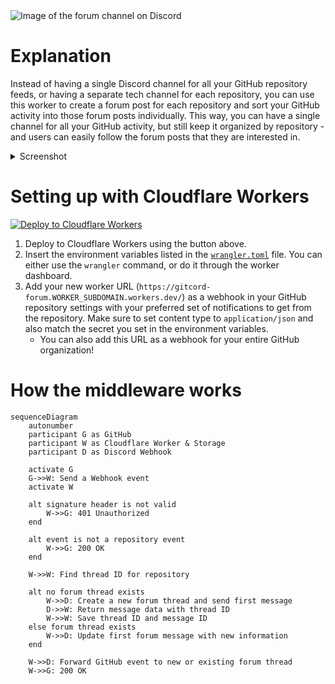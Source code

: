 <picture>
  <source media="(prefers-color-scheme: dark)" srcset="https://socialify.git.ci/biaw/gitcord-forum/image?custom_language=Discord&description=1&font=Inter&forks=1&language=1&name=1&owner=1&pattern=Plus&stargazers=1&theme=Dark">
  <img alt="Image of the forum channel on Discord" src="https://socialify.git.ci/biaw/gitcord-forum/image?custom_language=Discord&description=1&font=Inter&forks=1&language=1&name=1&owner=1&pattern=Plus&stargazers=1&theme=Light">
</picture>

# Explanation

Instead of having a single Discord channel for all your GitHub repository feeds, or having a separate tech channel for each repository, you can use this worker to create a forum post for each repository and sort your GitHub activity into those forum posts individually. This way, you can have a single channel for all your GitHub activity, but still keep it organized by repository - and users can easily follow the forum posts that they are interested in.

<details>
  <summary>Screenshot</summary>

  <picture>
    <source media="(prefers-color-scheme: dark)" srcset="https://user-images.githubusercontent.com/10573728/206237592-9104b964-74d6-4a29-a2ab-f36dc400481c.png">
    <img alt="Image of the forum channel on Discord" src="https://user-images.githubusercontent.com/10573728/206237630-b76efa8e-68a2-498d-9463-edfe3d75f58a.png">
  </picture>
</details>

# Setting up with Cloudflare Workers

[![Deploy to Cloudflare Workers](https://deploy.workers.cloudflare.com/button)](https://deploy.workers.cloudflare.com/?url=https://github.com/biaw/gitcord-forum)

1. Deploy to Cloudflare Workers using the button above.
2. Insert the environment variables listed in the [`wrangler.toml`](https://github.com/biaw/gitcord-forum/blob/main/wrangler.toml) file. You can either use the `wrangler` command, or do it through the worker dashboard.
3. Add your new worker URL (`https://gitcord-forum.WORKER_SUBDOMAIN.workers.dev/`) as a webhook in your GitHub repository settings with your preferred set of notifications to get from the repository. Make sure to set content type to `application/json` and also match the secret you set in the environment variables.
    * You can also add this URL as a webhook for your entire GitHub organization!

# How the middleware works

```mermaid
sequenceDiagram
    autonumber
    participant G as GitHub
    participant W as Cloudflare Worker & Storage
    participant D as Discord Webhook

    activate G
    G->>W: Send a Webhook event
    activate W

    alt signature header is not valid
        W->>G: 401 Unauthorized
    end

    alt event is not a repository event
        W->>G: 200 OK
    end

    W->>W: Find thread ID for repository

    alt no forum thread exists
        W->>D: Create a new forum thread and send first message
        D->>W: Return message data with thread ID
        W->>W: Save thread ID and message ID
    else forum thread exists
        W->>D: Update first forum message with new information
    end

    W->>D: Forward GitHub event to new or existing forum thread
    W->>G: 200 OK
```
